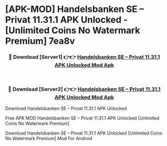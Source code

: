 # [APK-MOD] Handelsbanken SE – Privat 11.31.1 APK Unlocked - [Unlimited Coins No Watermark Premium] 7ea8v



<div align="center">
<h3>🔴 Download [Server1] 👉👉 <a href="https://momento.my/?title=Handelsbanken_SE_–_Privat_11.31.1_APK_Unlocked">Handelsbanken SE – Privat 11.31.1 APK Unlocked Mod Apk</a></h3><br>

<h3>🔴 Download [Server2] 👉👉 <a href="https://momento.my/?title=Handelsbanken_SE_–_Privat_11.31.1_APK_Unlocked">Handelsbanken SE – Privat 11.31.1 APK Unlocked Mod Apk</a></h3>
</div>



Download Handelsbanken SE – Privat 11.31.1 APK Unlocked 

Free APK MOD Handelsbanken SE – Privat 11.31.1 APK Unlocked [Unlimited Coins No Watermark Premium]

Download Handelsbanken SE – Privat 11.31.1 APK Unlocked [Unlimited Coins No Watermark Premium] Mod For Android
